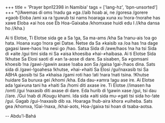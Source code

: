 +++
title = 'Prayer bpn12398 in Namibia'
tags = ['lang-hz', 'bpn-unsorted']
+++
*(/Awemas di oms !nadu ga ≠ga //aib hoab ai, ne /goresa /gorere ≠gaob Eloba /ami xa ra !guwub tsi nams hoaraga xuna xu !nora-!norahe has xawe Eloba ≠ai hos ose Eb Hoa-Gaixaba /khomxase huidi edu I //kha dansa ho //kha.)

Ai ti Elotse, Ti Elotse sida ge a Sa !ga, Sa ma-ams /kha Sa !nanu-ais !oa go hata. Hoana xugo !nora gei Datse. Netse da Sa ≠kaisib xa /oa has !na dage gagasi lawe-haos !na nesi go /hao. Satsa Sida di /awe/haos !na ha tsi Sida di ≠aite /gui timi sida ni Sa ≠aisa khoesiba ≠hai-≠haibasa. Ai ti Elotse Sida !khutse Sa Elosi saoti di ≠an !a-aose di dare. Sa sisaben, Sa ≠gomsani khoesib !na /gawi-/gawin axase !oaba aon Sa /gaisa !gai-/haos dina. Sats sida di /gawi-!goahesa !khutse, ≠hai-≠haiti Sa Elosi /gui!naxasib tsi Sa ABHA gaosib tsi Sa ≠khaisa /gami roti hao !ati !nara !nati tsina. !Khutse huidare Sa buruxa gei /khomi /kha. Eda dau-≠amra !agu ase ire. Ai Elotse ada !gai≠una tani ha ≠haiti Sa /homi diti axase ire. Ti Elotse //imasen ha /omti /gui !naxasib diti axase di dare. Eda hurib di !gawin xase /gui, tsi dau //are. /Gui !nab di /Kougu khami. Ida sida ≠aiti sida mu-≠gati tsi sida ho-!ate /gui. Gagab /gui-!naxasib dib xa. Hoaraga !hub-aira khora ≠uiheba. Sats gea /khomxa, !Gai-!naxa, /khai-aots, Hoa-/gaixa tsi hoan di tsaba-aotsa.

-- Abdu'l-Bahá
